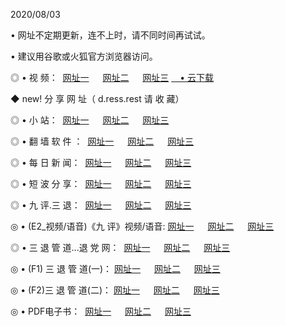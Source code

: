 <p>2020/08/03
<p>• 网址不定期更新，连不上时，请不同时间再试试。
<p>• 建议用谷歌或火狐官方浏览器访问。
<p>◎ • 视 频： 
<a href="http://pci.hdfmradio.com/" target="_blank">网址一</a> 　 
<a href="http://pai.hdfmradio.com/" target="_blank">网址二</a> 　 
<a href="http://pbi.hdfmradio.com/b.html" target="_blank">网址三</a>
<a href="https://disk.yandex.ru/d/wIUK0uxc3Gk4Ng" target="_blank">　• 云下载 </a></p>
<p>◆ new! 分 享 网 址（ d.ress.rest	请 收 藏）</p>

<p>◎ • 小 站：  
<a href="http://pci.hdfmradio.com/f.html" target="_blank">网址一</a> 　 
<a href="http://pai.hdfmradio.com/h.html" target="_blank">网址二</a> 　 
<a href="http://pbi.hdfmradio.com/k/" target="_blank">网址三</a></p>
<p>◎ • 翻 墙 软 件 ：  
<a href="http://pci.hdfmradio.com/ff/" target="_blank">网址一</a> 　 
<a href="http://pai.hdfmradio.com/s/read/a1_nd.html" target="_blank">网址二</a> 　 
<a href="http://pbi.hdfmradio.com/ff/index.html" target="_blank">网址三</a></p>
<p>◎ • 每 日 新 闻：  
<a href="http://pci.hdfmradio.com/day/" target="_blank">网址一</a> 　 
<a href="http://pai.hdfmradio.com/day/" target="_blank">网址二</a> 　 
<a href="http://pbi.hdfmradio.com/day/index.html" target="_blank">网址三</a></p>
<p>◎ • 短 波 分 享：  
<a href="http://pci.hdfmradio.com/h/" target="_blank">网址一</a> 　 
<a href="http://pbi.hdfmradio.com/h/" target="_blank">网址二</a> 　 
<a href="http://pai.hdfmradio.com/h/index.html" target="_blank">网址三</a></p>
<p>◎ • 九 评.三 退：  
<a href="http://pci.hdfmradio.com/t/" target="_blank">网址一</a> 　 
<a href="http://pai.hdfmradio.com/v2/index.html" target="_blank">网址二</a> 　 
<a href="http://pbi.hdfmradio.com/tt/index.html" target="_blank">网址三</a> 　</p>
<p>◎ • (E2_视频/语音)《九 评》视频/语音: 
<a href="http://pai.hdfmradio.com/7738.html" target="_blank">网址一</a> 　 
<a href="http://pci.hdfmradio.com/7614.html" target="_blank">网址二</a> 　 
<a href="http://pbi.hdfmradio.com/7633.html" target="_blank">网址三</a></p>
<p>◎ • 三 退 管 道...退 党 网：  
<a href="http://pci.hdfmradio.com/go/td1.html" target="_blank">网址一</a> 　 
<a href="http://pai.hdfmradio.com/go/td2.html" target="_blank">网址二</a> 　 
<a href="http://pbi.hdfmradio.com/go/td3.html" target="_blank">网址三</a></p>
<p>◎ • (F1) 三 退 管 道(一)： 
<a href="http://pci.hdfmradio.com/dd/" target="_blank">网址一</a> 　 
<a href="http://pai.hdfmradio.com/s/read/a1_tdx.html" target="_blank">网址二</a> 　 
<a href="http://pbi.hdfmradio.com/dd/" target="_blank">网址三</a></p>
<p>◎ • (F2)三 退 管 道(二)： 
<a href="http://pai.hdfmradio.com/d/" target="_blank">网址一</a> 　 
<a href="http://pci.hdfmradio.com/d/index.html" target="_blank">网址二</a> 　 
<a href="http://pbi.hdfmradio.com/d/" target="_blank">网址三</a></p>
<p>◎ • PDF电子书：  
<a href="http://pci.hdfmradio.com/p/" target="_blank">网址一</a> 　 
<a href="http://pai.hdfmradio.com/p/index.html" target="_blank">网址二</a> 　 
<a href="http://pbi.hdfmradio.com/p/" target="_blank">网址三</a></p>
